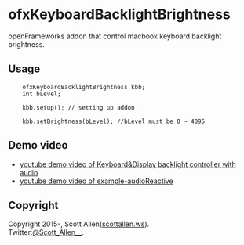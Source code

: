 # ofxKeyboardBacklightBrightness
openFrameworks addon that control macbook keyboard backlight brightness.

## Usage

        ofxKeyboardBacklightBrightness kbb;
        int bLevel;

        kbb.setup(); // setting up addon

        kbb.setBrightness(bLevel); //bLevel must be 0 ~ 4095

## Demo video
- [youtube demo video of Keyboard&Display backlight controller with audio](https://youtu.be/64Zzr_8yLi8)  
- [youtube demo video of example-audioReactive](https://youtu.be/jp7_C1nlYPQ)

## Copyright
Copyright 2015-, Scott Allen([scottallen.ws](http://scottallen.ws)).  
Twitter:[@Scott_Allen__](https://twitter.com/#!/Scott_Allen__ "twitter@Scott_Allen__").
